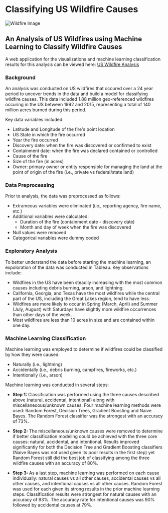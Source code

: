 # Classifying US Wildfire Causes

![Wildfire Image](https://github.com/bking3372/US-Wildfire-Analysis/blob/main/images/Wildfires4.jpg)
## An Analysis of US Wildfires using Machine Learning to Classify Wildfire Causes

A web application for the visualizations and machine learning classification results for this analysis can be viewed here: [US Wildfire Analysis](https://bking3372.github.io/)

### Background

An analysis was conducted on US wildfires that occured over a 24 year period to uncover trends in the data and build a model for classifying wildfire causes.  This data included 1.88 million geo-referenced wildfires occuring in the US between 1992 and 2015, representing a total of 140 million acres burned during this period.

Key data variables included:
-  Latitude and Longitude of the fire's point location
-  US State in which the fire occurred
-  Year the fire occurred
-  Discovery date: when the fire was discovered or confirmed to exist
-  Containment date:  when the fire was declared contained or controlled
-  Cause of the fire
-  Size of the fire (in acres)
-  Owner:  primary owner or entity responsible for managing the land at the point of origin of the fire (i.e., private vs federal/state land)


### Data Preprocessing

Prior to analysis, the data was preprocessed as follows:
- Extrameous variables were eliminated (i.e., reporting agency, fire name, etc.)
- Additional variables were calculated:
  -  Duration of the fire (containment date - discovery date)
  -  Month and day of week when the fire was discovered
- Null values were removed
- Categorical variables were dummy coded


### Exploratory Analysis

To better understand the data before starting the machine learning, an expoloration of the data was conducted in Tableau.  Key observations include:
- Wildfires in the US have been steadily increasing with the most common causes including debris burning, arson, and lightning.
- California, Georgia, and Texas have the most wildfires while the central part of the US, including the Great Lakes region, tend to have less.
- Wildfires are more likely to occur in Spring (March, April) and Summer (July, August) with Saturdays have slightly more wildfire occurrences than other days of the week.
- Most wildfires are less than 10 acres in size and are contained within one day.


### Machine Learning Classification

Machine learning was employed to determine if wildfires could be classified by how they were caused:
-  Naturally (i.e., lightning)
-  Accidentally (i.e., debris burning, campfires, fireworks, etc.)
-  Intentionally (i.e., arson)

Machine learning was conducted in several steps:
- **Step 1:** Classification was performed using the three causes described above (natural, accidental, intentional) along with miscellaneoous/unknown causes.  Four machine learning methods were used:  Random Forest, Decision Trees, Gradient Boosting and Naive Bayes.  The Random Forest classifier was the strongest with an accuracy of 73%.

- **Step 2:**  The miscellaneous/unknown causes were removed to determine if better classification modeling could be achieved with the three core causes:  natural, accidental, and intentional.  Results improved significantly for both the Decision Tree and Gradient Boosting classifiers (Naive Bayes was not used given its poor results in the first step) yet Random Forest still did the best job of classifying among the three wildfire causes with an accuracy of 80%.

- **Step 3:**  As a last step, machine learning was performed on each cause individually:  natural causes vs all other causes, accidental causes vs all other causes, and intentional causes vs all other causes.  Random Forest was used for each given its strong results in the prior machine learning steps.  Classification results were strongest for natural causes with an accuracy of 93%.  The accuracy rate for intentional causes was 90% followed by accidental causes at 79%.  
